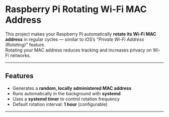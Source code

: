 # Raspberry Pi Rotating Wi-Fi MAC Address

This project makes your Raspberry Pi automatically **rotate its Wi-Fi MAC address** in regular cycles — similar to iOS’s *“Private Wi-Fi Address (Rotating)”* feature.  
Rotating your MAC address reduces tracking and increases privacy on Wi-Fi networks.

---

## Features
- Generates a **random, locally administered MAC address**
- Runs automatically in the background with **systemd**
- Uses a **systemd timer** to control rotation frequency
- Default rotation interval: **1 hour** (configurable)

---
